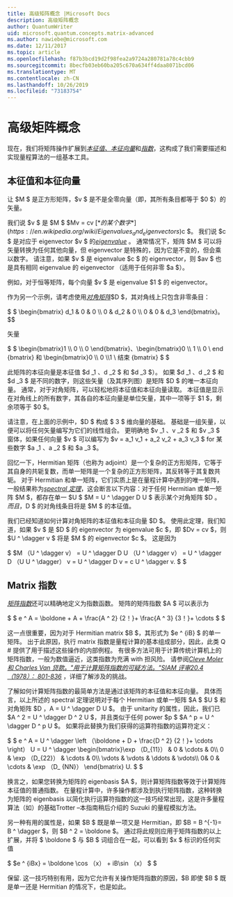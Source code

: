 ```yaml
---
title: 高级矩阵概念 |Microsoft Docs
description: 高级矩阵概念
author: QuantumWriter
uid: microsoft.quantum.concepts.matrix-advanced
ms.author: nawiebe@microsoft.com
ms.date: 12/11/2017
ms.topic: article
ms.openlocfilehash: f87b3bcd19d2f98fea2a9724a280781a78c4cbb9
ms.sourcegitcommit: 8becfb03eb60ba205c670a634ff4daa8071bcd06
ms.translationtype: MT
ms.contentlocale: zh-CN
ms.lasthandoff: 10/26/2019
ms.locfileid: "73183754"
---
```

# <a name="advanced-matrix-concepts"></a>高级矩阵概念 #

现在，我们将矩阵操作扩展到[*本征值、本征向量*](https://en.wikipedia.org/wiki/Eigenvalues_and_eigenvectors)和[*指数*](https://en.wikipedia.org/wiki/Matrix_exponential)，这构成了我们需要描述和实现量程算法的一组基本工具。

## <a name="eigenvalues-and-eigenvectors"></a>本征值和本征向量 ##

让 $M $ 是正方形矩阵，$v $ 是不是全零向量（即，其所有条目都等于 $0 $）的矢量。

我们说 $v $ 是 $M $ $Mv = cv $[*的某个数字*](https://en.wikipedia.org/wiki/Eigenvalues_and_eigenvectors)$c $。 我们说 $c $ 是对应于 eigenvector $v $ 的[*eigenvalue*](https://en.wikipedia.org/wiki/Eigenvalues_and_eigenvectors) 。 通常情况下，矩阵 $M $ 可以将矢量转换为任何其他向量，但 eigenvector 是特殊的，因为它是不变的，但会乘以数字。 请注意，如果 $v $ 是 eigenvalue $c $ 的 eigenvector，则 $av $ 也是具有相同 eigenvalue 的 eigenvector （适用于任何非零 $a $）。

例如，对于恒等矩阵，每个向量 $v $ 是 eigenvalue $1 $ 的 eigenvector。

作为另一个示例，请考虑使用[*对角矩阵*](https://en.wikipedia.org/wiki/Diagonal_matrix)$D $，其对角线上只包含非零条目：

$ $ \begin{bmatrix} d_1 & 0 & 0 \\\\ 0 & d_2 & 0 \\\\ 0 & 0 & d_3 \end{bmatrix}。
$$

矢量

$ $ \begin{bmatrix}1 \\\\ 0 \\\\ 0 \end{bmatrix}、\begin{bmatrix}0 \\\\ 1 \\\\ 0 \ end {bmatrix} 和 \begin{bmatrix}0 \\\\ 0 \\\\1 \ 结束 {bmatrix} $ $

此矩阵的本征向量是本征值 $d _1 $、$d _2 $ 和 $d _3 $）。 如果 $d _1 $、$d _2 $ 和 $d _3 $ 是不同的数字，则这些矢量（及其序列图）是矩阵 $D $ 的唯一本征向量。 通常，对于对角矩阵，可以轻松地将本征值和本征向量读取。 本征值是显示在对角线上的所有数字，其各自的本征向量是单位矢量，其中一项等于 $1 $，剩余项等于 $0 $。

请注意，在上面的示例中，$D $ 构成 $ 3 $ 维向量的基础。 基础是一组矢量，以便可以将任何矢量编写为它们的线性组合。 更明确地 $v _1 $、$v _2 $ 和 $v _3 $ 窗体，如果任何向量 $v $ 可以编写为 $v = a_1 v_1 + a_2 v_2 + a_3 v_3 $ for 某些数字 $a _1 $、$a _2 $ 和 $a _3 $。

回忆一下，Hermitian 矩阵（也称为 adjoint）是一个复杂的正方形矩阵，它等于其自身的共轭复数，而单一矩阵是一个复杂的正方形矩阵，其反转等于其复数共轭。
对于 Hermitian 和单一矩阵，它们实质上是在量程计算中遇到的唯一矩阵，一般结果称为[*spectral 定理*](https://en.wikipedia.org/wiki/Spectral_theorem)，这会断言以下内容：对于任何 Hermitian 或单一矩阵 $M $，都存在单一 $U $ $M = U ^ \dagger D U $ 表示某个对角矩阵 $D $。 而且，$D $ 的对角线条目将是 $M $ 的本征值。

我们已经知道如何计算对角矩阵的本征值和本征向量 $D $。 使用此定理，我们知道，如果 $v $ 是 $D $ 的 eigenvector 为 eigenvalue $c $，即 $Dv = cv $，则 $U ^ \dagger v $ 将是 $M $ 的 eigenvector $c $。 这是因为

$ $M （U ^ \dagger v） = U ^ \dagger D U （U ^ \dagger v） = U ^ \dagger D （U U ^ \dagger） v = U ^ \dagger D v = c U ^ \dagger v. $ $

## <a name="matrix-exponentials"></a>Matrix 指数
[*矩阵指数*](https://en.wikipedia.org/wiki/Matrix_exponential)还可以精确地定义为指数函数。  矩阵的矩阵指数 $A $ 可以表示为

$ $ e ^ A = \boldone + A + \frac{A ^ 2} {2！}+ \frac{A ^ 3} {3！}+ \cdots $ $

这一点很重要，因为对于 Hermitian matrix $B $，其形式为 $e ^ {iB} $ 的单一矩阵。  出于此原因，执行 matrix 指数是量程计算的基本组成部分，因此，此类 Q # 提供了用于描述这些操作的内部例程。
有很多方法可用于计算传统计算机上的矩阵指数，一般为数值逼近，这类指数为充满 with 担风险。  请参阅[*Cleve Moler 和 Charles Van 贷款。"用于计算矩阵指数的可疑方法。"SIAM 评审20.4 （1978）： 801-836*](https://doi.org/10.1137/S00361445024180) ，详细了解涉及的挑战。

了解如何计算矩阵指数的最简单方法是通过该矩阵的本征值和本征向量。  具体而言，以上所述的 spectral 定理说明对于每个 Hermitian 或单一矩阵 $A $ $U $ 和对角矩阵 $D $，$A = U ^ \dagger D U $。  由于 unitarity 的属性，因此，我们已 $A ^ 2 = U ^ \dagger D ^ 2 U $，并且类似于任何 power $p $ $A ^ p = U ^ \dagger D ^ p U $。  如果将此替换为我们获得的运算符指数的运算符定义：

$ $ e ^ A = U ^ \dagger \left （\boldone + D + \frac{D ^ 2} {2！}+ \cdots \right） U = U ^ \dagger \begin{bmatrix}\exp （D_{11}） & 0 & \cdots & 0\\\\ 0 & \exp （D_{22}） & \cdots & 0\\\\ \vdots & \vdots & \ddots & \vdots\\\\ 0& 0 & \cdots & \exp （D_ {NN}） \end{bmatrix} U. $ $

换言之，如果您转换为矩阵的 eigenbasis $A $，则计算矩阵指数等效于计算矩阵本征值的普通指数。  在量程计算中，许多操作都涉及到执行矩阵指数，这种转换为矩阵的 eigenbasis 以简化执行运算符指数的这一技巧经常出现，这是许多量程算法（如）的基础Trotter –本指南稍后介绍的 Suzuki 的量程模拟方法。

另一种有用的属性是，如果 $B $ 既是单一项又是 Hermitian，即 $B = B ^{-1}= B ^ \dagger $，则 $B ^ 2 = \boldone $。 通过将此规则应用于矩阵指数的以上扩展，并将 $ \boldone $ 与 $B $ 词组合在一起，可以看到 $x $ 标识的任何实值

$ $e ^ {iBx} = \boldone \cos （x） + iB\sin （x） $ $


保留. 这一技巧特别有用，因为它允许有关操作矩阵指数的原因，$B 即使 $B $ 既是单一还是 Hermitian 的情况下，也是如此。
